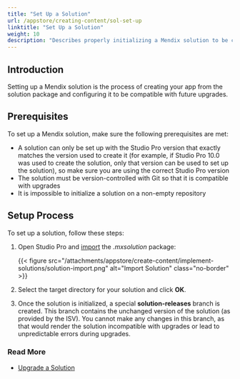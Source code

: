 ```yaml
---
title: "Set Up a Solution"
url: /appstore/creating-content/sol-set-up
linktitle: "Set Up a Solution"
weight: 10
description: "Describes properly initializing a Mendix solution to be compatible with future upgrades."
---
```


## Introduction

Setting up a Mendix solution is the process of creating your app from the solution package and configuring it to be compatible with future upgrades.

## Prerequisites

To set up a Mendix solution, make sure the following prerequisites are met:

* A solution can only be set up with the Studio Pro version that exactly matches the version used to create it (for example, if Studio Pro 10.0 was used to create the solution, only that version can be used to set up the solution), so make sure you are using the correct Studio Pro version
* The solution must be version-controlled with Git so that it is compatible with upgrades
* It is impossible to initialize a solution on a non-empty repository

## Setup Process

To set up a solution, follow these steps:

1. Open Studio Pro and [import](/refguide/import-and-export/) the *.mxsolution* package:

    {{< figure src="/attachments/appstore/create-content/implement-solutions/solution-import.png" alt="Import Solution" class="no-border" >}}

2. Select the target directory for your solution and click **OK**.
3. Once the solution is initialized, a special **solution-releases** branch is created. This branch contains the unchanged version of the solution (as provided by the ISV). You cannot make any changes in this branch, as that would render the solution incompatible with upgrades or lead to unpredictable errors during upgrades.

### Read More

* [Upgrade a Solution](/appstore/creating-content/sol-upgrade/) 
